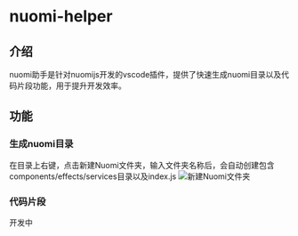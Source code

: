 # nuomi-helper

## 介绍
nuomi助手是针对nuomijs开发的vscode插件，提供了快速生成nuomi目录以及代码片段功能，用于提升开发效率。

## 功能
### 生成nuomi目录
在目录上右键，点击新建Nuomi文件夹，输入文件夹名称后，会自动创建包含components/effects/services目录以及index.js
![新建Nuomi文件夹](https://nuomijs.github.io/nuomi-helper/images/newFolder.gif)

### 代码片段
开发中